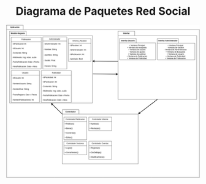 <div align="justify">

# <div align="center">Diagrama de Paquetes Red Social</div>
![Diagrama](./diagrama.drawio.png)

</div>